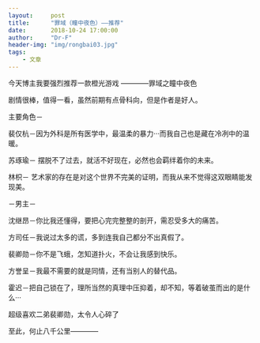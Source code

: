```yaml
---
layout:     post
title:      "罪域（瞳中夜色）——推荐"
date:       2018-10-24 17:00:00
author:     "Dr-F"
header-img: "img/rongbai03.jpg"
tags:
    - 文章
---
```

今天博主我要强烈推荐一款橙光游戏
————罪域之瞳中夜色

剧情很棒，值得一看，虽然前期有点骨科向，但是作者是好人。

主要角色－

裴仅杭－因为外科是所有医学中，最温柔的暴力‧‧‧而我自己也是藏在冷冽中的温暖。

苏琢瑜－ 摆脱不了过去，就活不好现在，必然也会羁绊着你的未来。 

林枳－ 艺术家的存在是对这个世界不完美的证明，而我从来不觉得这双眼睛能发现美。

－男主－

沈继昂－你比我还懂得，要把心完完整整的剖开，需忍受多大的痛苦。

方司任－我说过太多的谎，多到连我自己都分不出真假了。

裴卿勋－你不是飞蛾，怎知道扑火，不会让我感到快乐。

方誉呈－我最不需要的就是同情，还有当别人的替代品。

霍迟－把自己锁在了，理所当然的真理中压抑着，却不知，等着破茧而出的是什么‧‧‧

超级喜欢二弟裴卿勋，太令人心碎了

至此，何止八千公里————
